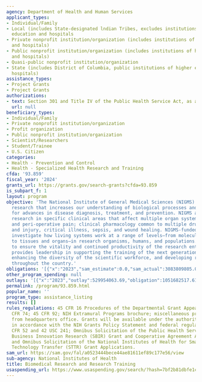 ```yaml
---
agency: Department of Health and Human Services
applicant_types:
- Individual/Family
- Local (includes State-designated lndian Tribes, excludes institutions of higher
  education and hospitals
- Private nonprofit institution/organization (includes institutions of higher education
  and hospitals)
- Public nonprofit institution/organization (includes institutions of higher education
  and hospitals)
- Quasi-public nonprofit institution/organization
- State (includes District of Columbia, public institutions of higher education and
  hospitals)
assistance_types:
- Project Grants
- Project Grants
authorizations:
- text: Section 301 and Title IV of the Public Health Service Act, as amended.
  url: null
beneficiary_types:
- Individual/Family
- Private nonprofit institution/organization
- Profit organization
- Public nonprofit institution/organization
- Scientist/Researchers
- Student/Trainee
- U.S. Citizen
categories:
- Health - Prevention and Control
- Health - Specialized Health Research and Training
cfda: '93.859'
fiscal_year: '2024'
grants_url: https://grants.gov/search-grants?cfda=93.859
is_subpart_f: 1
layout: program
objective: 'The National Institute of General Medical Sciences (NIGMS) supports basic
  research that increases our understanding of biological processes and lays the foundation
  for advances in disease diagnosis, treatment, and prevention. NIGMS also supports
  research in specific clinical areas that affect multiple organ systems: anesthesiology
  and peri-operative pain; clinical pharmacology ​common to multiple drugs and treatments;
  and injury, critical illness, sepsis, and wound healing.​ NIGMS-funded scientists
  investigate how living systems work at a range of levels—from molecules and cells
  to tissues and organs—in research organisms, humans, and populations. Additionally,
  to ensure the vitality and continued productivity of the research enterprise, NIGMS
  provides leadership in supporting the training of the next generation of scientists,
  enhancing the diversity of the scientific workforce, and developing research capacity
  throughout the country.'
obligations: '[{"x":"2023","sam_estimate":0.0,"sam_actual":3083809805.0,"usa_spending_actual":3064096230.57},{"x":"2024","sam_estimate":0.0,"sam_actual":3123115354.0,"usa_spending_actual":3043326451.07},{"x":"2025","sam_estimate":0.0,"sam_actual":3123115354.0,"usa_spending_actual":94870073.95}]'
other_program_spending: null
outlays: '[{"x":"2023","outlay":529954063.69,"obligation":1051682517.61},{"x":"2024","outlay":81775582.44,"obligation":515062121.14},{"x":"2025","outlay":0.0,"obligation":10860177.11}]'
permalink: /program/93.859.html
popular_name: ''
program_type: assistance_listing
results: []
rules_regulations: 45 CFR 16 Procedures of the Departmental Grant Appeals Board; 45
  CFR 74; 45 CFR 92; NIH Extramural Programs brochure; miscellaneous program literature
  from headquarters office. Grants will be available under the authority of and administered
  in accordance with the NIH Grants Policy Statement and federal regulations at 42
  CFR 52 and 42 USC 241; Omnibus Solicitation of the Public Health Service for Small
  Business Innovation Research (SBIR) Grant and Cooperative Agreement Applications;
  and Omnibus Solicitation of the National Institutes of Health for Small Business
  Technology Transfer (STTR) Grant Applications.
sam_url: https://sam.gov/fal/a0523444bece44ae81611ef89c177e56/view
sub-agency: National Institutes of Health
title: Biomedical Research and Research Training
usaspending_url: https://www.usaspending.gov/search/?hash=7bf2b81dbfe1c07b472a4c4ddd44dc2a
---
```

